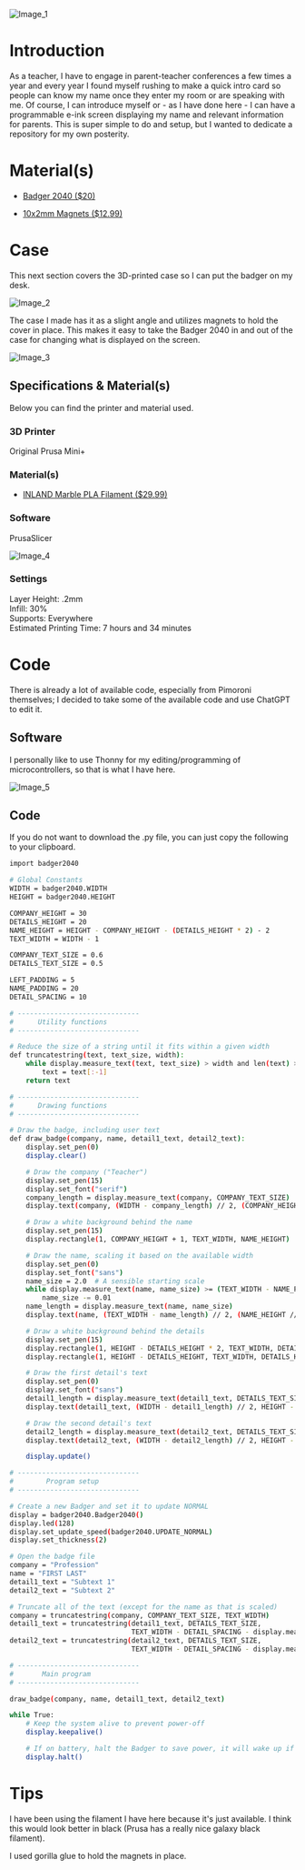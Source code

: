
![Image_1](https://github.com/user-attachments/assets/30eb2ef9-dc15-4ebc-8d34-b0c19a2a5339)

# Introduction
As a teacher, I have to engage in parent-teacher conferences a few times a year and every year I found myself rushing to make a quick intro card so people can know my name once they enter my room or are speaking with me. Of course, I can introduce myself or - as I have done here - I can have a programmable e-ink screen displaying my name and relevant information for parents. This is super simple to do and setup, but I wanted to dedicate a repository for my own posterity.
# Material(s)

* [Badger 2040 ($20)](https://shop.pimoroni.com/products/badger-2040?variant=39752959852627)

* [10x2mm Magnets ($12.99)](https://www.amazon.com/DIYMAG-Refrigerator-Magnets-100-piece/dp/B0753ZPBLQ/ref=sr_1_15?crid=1LP6OMWHOW7J0&dib=eyJ2IjoiMSJ9.WlU1gPXNyLeoE60GeE-rIFVgLx09JrIzCqVNNmZI45Se5J-RxH5oeplSl2VZjbZazxosP3Ww3WEyXQRheL1tMhdbiS9NHFA3k4PDUAtjCQ_pDsDKOdLYM4CulMzqCWwsFtrzBy6IabptRBPHUnjV77nJ0TB0FTenl1IaVMa2_x4l9SJvljne80_YfM-Is8V8TxyEISlLSXDLJCjZRkrJcUHff_Wv2qCz67dz7HNRva4.WYhowoa9txxhU4kfoz_R9glKt7drWcm2iIcKx4Yotcc&dib_tag=se&keywords=10mm%2Bdiameter%2Bmagnets%2Bneodymium&qid=1737917543&sprefix=10mm%2Bdiameter%2Bmagnets%2Bneodynium%2Caps%2C114&sr=8-15&th=1)

# Case
This next section covers the 3D-printed case so I can put the badger on my desk.

![Image_2](https://github.com/user-attachments/assets/ea6a25d9-8066-47b9-9bec-3978476ba82f)

The case I made has it as a slight angle and utilizes magnets to hold the cover in place. This makes it easy to take the Badger 2040 in and out of the case for changing what is displayed on the screen.

![Image_3](https://github.com/user-attachments/assets/37eb265c-3e5f-43ad-b76c-f45b45582363)

## Specifications & Material(s)
Below you can find the printer and material used.
### 3D Printer
 Original Prusa Mini+
### Material(s)
* [INLAND Marble PLA Filament ($29.99)](https://www.amazon.com/Inland-1-75mm-Marble-Printer-Filament/dp/B08M4733VV/ref=sr_1_3?crid=RY0788Z9D3XL&dib=eyJ2IjoiMSJ9.GvDUjGeacdaThMoKB2T31ewH9i3JmlLfhoDydChHBm-pD7cXPBEVjrKUewiIA1ZLE0_09V1n0PRn75b7hFqiDw4M0-lnl6NiRKwU4Bay_UQglrp8aVfnSITNRxxnTlk00zi7jk9JMRR5mzHilVguVNlu22jSBhxaIA2Mgu28qpM98QySMqZ0onKGj8rI2Ae99hyhSl7nTwlWuBccngRzfk5tlxoLLDb3Ck8adz-NTaQ.5vcyT03Wl1FkUx1DENvwhSOMvdqbl_TQCjXICAq7kSI&dib_tag=se&keywords=pla+filament+inland+marble&qid=1735843633&sprefix=pla+filament+inland+marble%2Caps%2C87&sr=8-3
)

### Software
 PrusaSlicer
 
![Image_4](https://github.com/user-attachments/assets/39432d94-ad40-4164-a282-88a7bdc576e2)


### Settings
  Layer Height: .2mm \
  Infill: 30% \
  Supports: Everywhere \
  Estimated Printing Time: 7 hours and 34 minutes

# Code
There is already a lot of available code, especially from Pimoroni themselves; I decided to take some of the available code and use ChatGPT to edit it.

## Software
I personally like to use Thonny for my editing/programming of microcontrollers, so that is what I have here.

![Image_5](https://github.com/user-attachments/assets/fa01b4ad-c60a-4ea4-b805-a1a3b18918f0)

## Code

If you do not want to download the .py file, you can just copy the following to your clipboard.

```bash
import badger2040

# Global Constants
WIDTH = badger2040.WIDTH
HEIGHT = badger2040.HEIGHT

COMPANY_HEIGHT = 30
DETAILS_HEIGHT = 20
NAME_HEIGHT = HEIGHT - COMPANY_HEIGHT - (DETAILS_HEIGHT * 2) - 2
TEXT_WIDTH = WIDTH - 1

COMPANY_TEXT_SIZE = 0.6
DETAILS_TEXT_SIZE = 0.5

LEFT_PADDING = 5
NAME_PADDING = 20
DETAIL_SPACING = 10

# ------------------------------
#      Utility functions
# ------------------------------

# Reduce the size of a string until it fits within a given width
def truncatestring(text, text_size, width):
    while display.measure_text(text, text_size) > width and len(text) > 0:
        text = text[:-1]
    return text

# ------------------------------
#      Drawing functions
# ------------------------------

# Draw the badge, including user text
def draw_badge(company, name, detail1_text, detail2_text):
    display.set_pen(0)
    display.clear()

    # Draw the company ("Teacher")
    display.set_pen(15)
    display.set_font("serif")
    company_length = display.measure_text(company, COMPANY_TEXT_SIZE)
    display.text(company, (WIDTH - company_length) // 2, (COMPANY_HEIGHT // 2) + 1, WIDTH, COMPANY_TEXT_SIZE)

    # Draw a white background behind the name
    display.set_pen(15)
    display.rectangle(1, COMPANY_HEIGHT + 1, TEXT_WIDTH, NAME_HEIGHT)

    # Draw the name, scaling it based on the available width
    display.set_pen(0)
    display.set_font("sans")
    name_size = 2.0  # A sensible starting scale
    while display.measure_text(name, name_size) >= (TEXT_WIDTH - NAME_PADDING) and name_size >= 0.1:
        name_size -= 0.01
    name_length = display.measure_text(name, name_size)
    display.text(name, (TEXT_WIDTH - name_length) // 2, (NAME_HEIGHT // 2) + COMPANY_HEIGHT + 1, WIDTH, name_size)

    # Draw a white background behind the details
    display.set_pen(15)
    display.rectangle(1, HEIGHT - DETAILS_HEIGHT * 2, TEXT_WIDTH, DETAILS_HEIGHT - 1)
    display.rectangle(1, HEIGHT - DETAILS_HEIGHT, TEXT_WIDTH, DETAILS_HEIGHT - 1)

    # Draw the first detail's text
    display.set_pen(0)
    display.set_font("sans")
    detail1_length = display.measure_text(detail1_text, DETAILS_TEXT_SIZE)
    display.text(detail1_text, (WIDTH - detail1_length) // 2, HEIGHT - ((DETAILS_HEIGHT * 3) // 2), WIDTH, DETAILS_TEXT_SIZE)

    # Draw the second detail's text
    detail2_length = display.measure_text(detail2_text, DETAILS_TEXT_SIZE)
    display.text(detail2_text, (WIDTH - detail2_length) // 2, HEIGHT - (DETAILS_HEIGHT // 2), WIDTH, DETAILS_TEXT_SIZE)

    display.update()

# ------------------------------
#        Program setup
# ------------------------------

# Create a new Badger and set it to update NORMAL
display = badger2040.Badger2040()
display.led(128)
display.set_update_speed(badger2040.UPDATE_NORMAL)
display.set_thickness(2)

# Open the badge file
company = "Profession"
name = "FIRST LAST"
detail1_text = "Subtext 1"
detail2_text = "Subtext 2"

# Truncate all of the text (except for the name as that is scaled)
company = truncatestring(company, COMPANY_TEXT_SIZE, TEXT_WIDTH)
detail1_text = truncatestring(detail1_text, DETAILS_TEXT_SIZE,
                              TEXT_WIDTH - DETAIL_SPACING - display.measure_text("", DETAILS_TEXT_SIZE))
detail2_text = truncatestring(detail2_text, DETAILS_TEXT_SIZE,
                              TEXT_WIDTH - DETAIL_SPACING - display.measure_text("", DETAILS_TEXT_SIZE))

# ------------------------------
#       Main program
# ------------------------------

draw_badge(company, name, detail1_text, detail2_text)

while True:
    # Keep the system alive to prevent power-off
    display.keepalive()

    # If on battery, halt the Badger to save power, it will wake up if any of the front buttons are pressed
    display.halt()
```

# Tips
I have been using the filament I have here because it's just available. I think this would look better in black (Prusa has a really nice galaxy black filament).

I used gorilla glue to hold the magnets in place.
